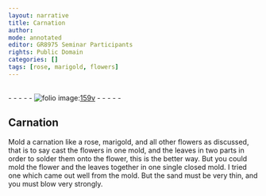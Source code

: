 ```yaml
---
layout: narrative
title: Carnation
author:
mode: annotated
editor: GR8975 Seminar Participants
rights: Public Domain
categories: []
tags: [rose, marigold, flowers]
---
```


 <br/>- - - - - <a href="http://gallica.bnf.fr/ark:/12148/btv1b10500001g/f324.item.r="><img src="../assets/photo-icon.png" alt="folio image: " style="display:inline-block; margin-bottom:-3px;"/>159v</a> - - - - - <br/> 
## Carnation

 
Mold a carnation like a <span class="material">rose</span>, <span class="material">marigold</span>, and all other <span class="material">flowers</span> as discussed, that is to say cast the flowers in one mold, and the leaves in two parts in order to solder them onto the flower, this is the better way. But you could mold the flower and the leaves together in one single closed mold. I tried one which came out well from the mold. But the sand must be very thin, and you must blow very strongly.
 <span class="figure"></span> 